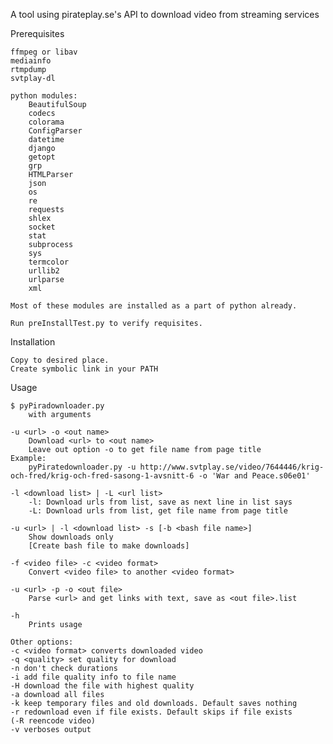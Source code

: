 A tool using pirateplay.se's API to download video from streaming services

Prerequisites

	ffmpeg or libav
	mediainfo
	rtmpdump
	svtplay-dl
	
	python modules:
		BeautifulSoup
		codecs
		colorama
		ConfigParser
		datetime
		django
		getopt
		grp
		HTMLParser
		json
		os
		re
		requests
		shlex
		socket
		stat
		subprocess
		sys
		termcolor
		urllib2
		urlparse
		xml
		
	Most of these modules are installed as a part of python already.
	
	Run preInstallTest.py to verify requisites.

Installation

	Copy to desired place.
	Create symbolic link in your PATH

Usage

	$ pyPiradownloader.py
		with arguments
		
	-u <url> -o <out name>
		Download <url> to <out name>
	    Leave out option -o to get file name from page title
	Example:
	    pyPiratedownloader.py -u http://www.svtplay.se/video/7644446/krig-och-fred/krig-och-fred-sasong-1-avsnitt-6 -o 'War and Peace.s06e01'
	    
	-l <download list> | -L <url list>
		-l: Download urls from list, save as next line in list says
	    -L: Download urls from list, get file name from page title
	    
	-u <url> | -l <download list> -s [-b <bash file name>]
		Show downloads only
		[Create bash file to make downloads]
	     
	-f <video file> -c <video format>
		Convert <video file> to another <video format>
	            
	-u <url> -p -o <out file>
		Parse <url> and get links with text, save as <out file>.list
	            
	-h
		Prints usage
	        
	Other options:
	-c <video format> converts downloaded video
	-q <quality> set quality for download
	-n don't check durations
	-i add file quality info to file name
	-H download the file with highest quality
	-a download all files
	-k keep temporary files and old downloads. Default saves nothing
	-r redownload even if file exists. Default skips if file exists
	(-R reencode video)
	-v verboses output

	
